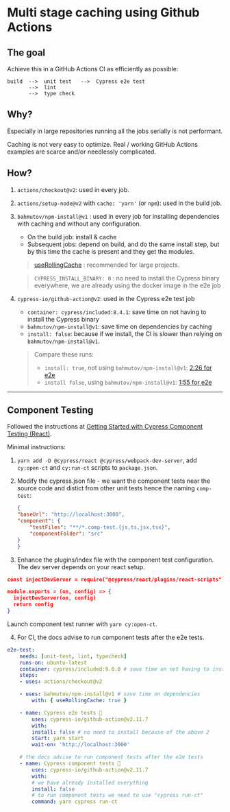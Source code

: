 # Multi stage caching using Github Actions

## The goal

Achieve this in a GitHub Actions CI as efficiently as possible:

```
build  -->  unit test   -->  Cypress e2e test
       -->  lint
       -->  type check
```

## Why?

Especially in large repositories running all the jobs serially is not performant.

Caching is not very easy to optimize. Real / working GitHub Actions examples are scarce and/or needlessly complicated.

## How?

1. `actions/checkout@v2`: used in every job.

2. `actions/setup-node@v2` with `cache: 'yarn'` (or `npm`): used in the build job.

3. `bahmutov/npm-install@v1` : used in every job for installing dependencies with caching and without any configuration.

    - On the build job: install & cache
    - Subsequent jobs: depend on build, and do the same install step, but by this time the cache is present and they get the modules.

    > [useRollingCache](https://github.com/bahmutov/npm-install#cache-snowballing--rolling-cache-expiry) : recommended for large projects.

    > `CYPRESS_INSTALL_BINARY: 0` : no need to install the Cypress binary everywhere, we are already using the docker image in the e2e job

4. `cypress-io/github-action@v2`: used in the Cypress e2e test job
    - `container: cypress/included:8.4.1`: save time on not having to install the Cypress binary
    - `bahmutov/npm-install@v1`: save time on dependencies by caching
    - `install: false`: because if we install, the CI is slower than relying on `bahmutov/npm-install@v1`.

    >  Compare these runs:
    >
    >  - `install: true`, not using `bahmutov/npm-install@v1`: [2:26 for e2e](https://github.com/muratkeremozcan/multi-stage-caching/actions/runs/1259021046)
    >  - `install false`, using `bahmutov/npm-install@v1`: [1:55 for e2e](https://github.com/muratkeremozcan/multi-stage-caching/actions/runs/1259112643)

________

## Component Testing

Followed the instructions at [Getting Started with Cypress Component Testing (React)](https://www.cypress.io/blog/2021/04/06/cypress-component-testing-react/).

Minimal instructions:

1. `yarn add -D @cypress/react @cypress/webpack-dev-server`, add `cy:open-ct` and `cy:run-ct` scripts to `package.json`.

2. Modify the cypress.json file - we want the component tests near the source code and distict from other unit tests hence the naming `comp-test`:

    ```json
    {
    "baseUrl": "http://localhost:3000",
    "component": {
        "testFiles": "**/*.comp-test.{js,ts,jsx,tsx}",
        "componentFolder": "src"
    }
    }
    ```

3. Enhance the plugins/index file with the component test configuration. The dev server depends on your react setup.

```json
const injectDevServer = require("@cypress/react/plugins/react-scripts")

module.exports = (on, config) => {
  injectDevServer(on, config)
  return config
}
```

Launch component test runner with `yarn cy:open-ct`.

4. For CI, the docs advise to run component tests after the e2e tests.

```yml
e2e-test:
    needs: [unit-test, lint, typecheck]
    runs-on: ubuntu-latest
    container: cypress/included:9.0.0 # save time on not having to install cypress
    steps:
    - uses: actions/checkout@v2

    - uses: bahmutov/npm-install@v1 # save time on dependencies
        with: { useRollingCache: true }

    - name: Cypress e2e tests 🧪
        uses: cypress-io/github-action@v2.11.7
        with:
        install: false # no need to install because of the above 2
        start: yarn start
        wait-on: 'http://localhost:3000'

    # the docs advise to run component tests after the e2e tests 
    - name: Cypress component tests 🧪
        uses: cypress-io/github-action@v2.11.7
        with:
        # we have already installed everything
        install: false
        # to run component tests we need to use "cypress run-ct"
        command: yarn cypress run-ct
```
